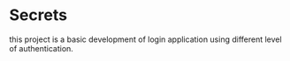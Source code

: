 # Secrets
this project is a basic development of login application using different level of authentication.
